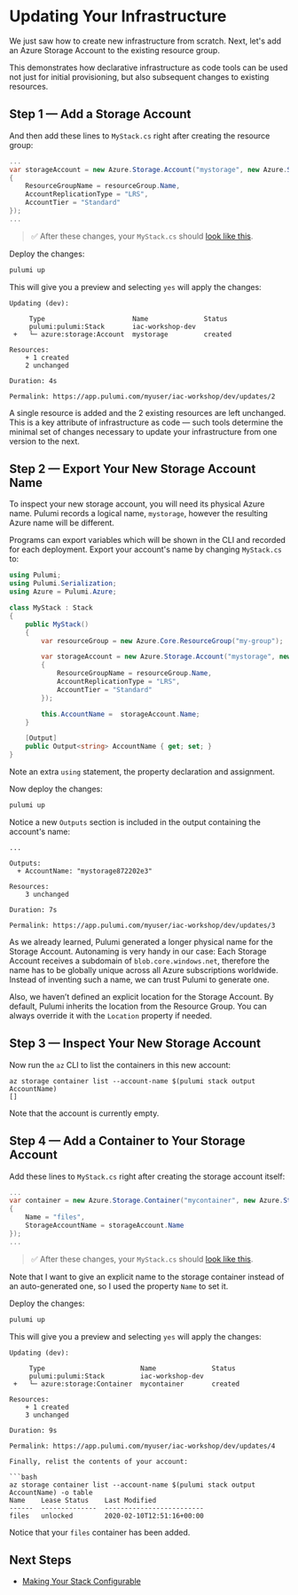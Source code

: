 # Updating Your Infrastructure

We just saw how to create new infrastructure from scratch. Next, let's add an Azure Storage Account to the existing resource group.

This demonstrates how declarative infrastructure as code tools can be used not just for initial provisioning, but also subsequent changes to existing resources.

## Step 1 &mdash; Add a Storage Account

And then add these lines to `MyStack.cs` right after creating the resource group:

```csharp
...
var storageAccount = new Azure.Storage.Account("mystorage", new Azure.Storage.AccountArgs
{
    ResourceGroupName = resourceGroup.Name,
    AccountReplicationType = "LRS",
    AccountTier = "Standard"
});
...
```

> :white_check_mark: After these changes, your `MyStack.cs` should [look like this](./code/04-updating-your-infrastructure/step1.cs).

Deploy the changes:

```bash
pulumi up
```

This will give you a preview and selecting `yes` will apply the changes:

```
Updating (dev):

     Type                      Name              Status
     pulumi:pulumi:Stack       iac-workshop-dev
 +   └─ azure:storage:Account  mystorage         created

Resources:
    + 1 created
    2 unchanged

Duration: 4s

Permalink: https://app.pulumi.com/myuser/iac-workshop/dev/updates/2
```

A single resource is added and the 2 existing resources are left unchanged. This is a key attribute of infrastructure as code &mdash; such tools determine the minimal set of changes necessary to update your infrastructure from one version to the next.

## Step 2 &mdash; Export Your New Storage Account Name

To inspect your new storage account, you will need its physical Azure name. Pulumi records a logical name, `mystorage`, however the resulting Azure name will be different.

Programs can export variables which will be shown in the CLI and recorded for each deployment. Export your account's name by changing `MyStack.cs` to:

```csharp
using Pulumi;
using Pulumi.Serialization;
using Azure = Pulumi.Azure;

class MyStack : Stack
{
    public MyStack()
    {
        var resourceGroup = new Azure.Core.ResourceGroup("my-group");

        var storageAccount = new Azure.Storage.Account("mystorage", new Azure.Storage.AccountArgs
        {
            ResourceGroupName = resourceGroup.Name,
            AccountReplicationType = "LRS",
            AccountTier = "Standard"
        });

        this.AccountName =  storageAccount.Name;
    }

    [Output]
    public Output<string> AccountName { get; set; }
}
```

Note an extra `using` statement, the property declaration and assignment.

Now deploy the changes:

```bash
pulumi up
```

Notice a new `Outputs` section is included in the output containing the account's name:

```
...

Outputs:
  + AccountName: "mystorage872202e3"

Resources:
    3 unchanged

Duration: 7s

Permalink: https://app.pulumi.com/myuser/iac-workshop/dev/updates/3
```

As we already learned, Pulumi generated a longer physical name for the Storage Account. Autonaming is very handy in our case: Each Storage Account receives a subdomain of `blob.core.windows.net`, therefore the name has to be globally unique across all Azure subscriptions worldwide. Instead of inventing such a name, we can trust Pulumi to generate one.

Also, we haven’t defined an explicit location for the Storage Account. By default, Pulumi inherits the location from the Resource Group. You can always override it with the `Location` property if needed.

## Step 3 &mdash; Inspect Your New Storage Account

Now run the `az` CLI to list the containers in this new account:

```
az storage container list --account-name $(pulumi stack output AccountName)
[]
```

Note that the account is currently empty.

## Step 4 &mdash; Add a Container to Your Storage Account

Add these lines to `MyStack.cs` right after creating the storage account itself:

```csharp
...
var container = new Azure.Storage.Container("mycontainer", new Azure.Storage.ContainerArgs
{
    Name = "files",
    StorageAccountName = storageAccount.Name
});
...
```

> :white_check_mark: After these changes, your `MyStack.cs` should [look like this](./code/04-updating-your-infrastructure/step4.cs).

Note that I want to give an explicit name to the storage container instead of an auto-generated one, so I used the property `Name` to set it.

Deploy the changes:

```bash
pulumi up
```

This will give you a preview and selecting `yes` will apply the changes:

```
Updating (dev):

     Type                        Name              Status
     pulumi:pulumi:Stack         iac-workshop-dev
 +   └─ azure:storage:Container  mycontainer       created

Resources:
    + 1 created
    3 unchanged

Duration: 9s

Permalink: https://app.pulumi.com/myuser/iac-workshop/dev/updates/4

Finally, relist the contents of your account:

```bash
az storage container list --account-name $(pulumi stack output AccountName) -o table
Name    Lease Status    Last Modified
------  --------------  -------------------------
files   unlocked        2020-02-10T12:51:16+00:00
```

Notice that your `files` container has been added.

## Next Steps

* [Making Your Stack Configurable](./05-making-your-stack-configurable.md)
